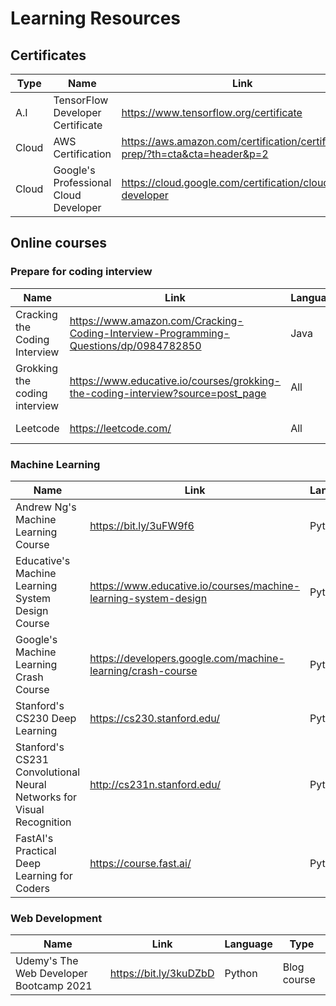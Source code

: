 # Learning Resources
## Certificates
| Type | Name | Link | Language 
| -------- | -------- | -------- | -------- |
| A.I | TensorFlow Developer Certificate| https://www.tensorflow.org/certificate | Python | 
| Cloud | AWS Certification| https://aws.amazon.com/certification/certification-prep/?th=cta&cta=header&p=2 | Flexible | 
| Cloud | Google's Professional Cloud Developer| https://cloud.google.com/certification/cloud-developer | Flexible | 


## Online courses
### Prepare for coding interview

| Name | Link | Language | Type
| -------- | -------- | -------- | -------- |
| Cracking the Coding Interview     | https://www.amazon.com/Cracking-Coding-Interview-Programming-Questions/dp/0984782850     | Java | Book     |
| Grokking the coding interview     | https://www.educative.io/courses/grokking-the-coding-interview?source=post_page | All | Online course     |
| Leetcode   | https://leetcode.com/ | All | Online platform  |

### Machine Learning

| Name | Link | Language | Type
| -------- | -------- | -------- | -------- |
| Andrew Ng's Machine Learning  Course | https://bit.ly/3uFW9f6   | Python | Online course |
| Educative's Machine Learning System Design Course | https://www.educative.io/courses/machine-learning-system-design | Python | Online course  |
| Google's Machine Learning Crash Course | https://developers.google.com/machine-learning/crash-course | Python | Blog  |
| Stanford's CS230 Deep Learning | https://cs230.stanford.edu/ | Python | Online course  |
| Stanford's CS231 Convolutional Neural Networks for Visual Recognition | http://cs231n.stanford.edu/ | Python | Online course  |
| FastAI's Practical Deep Learning for Coders | https://course.fast.ai/ | Python | Blog course  |


### Web Development
| Name | Link | Language | Type
| -------- | -------- | -------- | -------- |
| Udemy's The Web Developer Bootcamp 2021 | https://bit.ly/3kuDZbD | Python | Blog course  |





